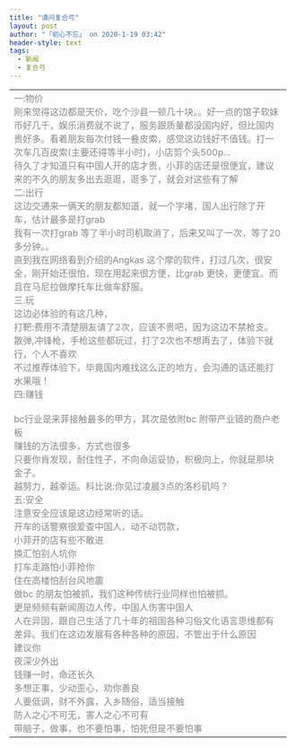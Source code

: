 ```yaml
---
title: "请问复合弓"
layout: post
author: "「初心不忘」 on 2020-1-19 03:42"
header-style: text
tags:
  - 新闻
  - 复合弓
---
```


<head></head>
<body>
 <table cellspacing="0" class="t_table" style="width:98%"> 
  <tbody> 
   <tr> 
    <td><font color="#878787">一:物价</font><br> <font color="#878787">刚来觉得这边都是天价，吃个沙县一顿几十块。。好一点的馆子软妹币好几千，娱乐消费就不说了，服务跟质量都没国内好，但比国内贵好多。看着朋友每次付钱一叠皮索，感觉这边钱好不值钱。打一次车几百皮索(主要还得等半小时)，小店剪个头500p...</font><br> <font color="#878787">待久了才知道只有中国人开的店才贵，小菲的店还是很便宜，建议来的不久的朋友多出去逛逛，逛多了，就会对这些有了解</font><br> <font color="#878787">二:出行</font><br> <font color="#878787">这边交通来一俩天的朋友都知道，就一个字堵，国人出行除了开车，估计最多是打grab </font><br> <font color="#878787">我有一次打grab 等了半小时司机取消了，后来又叫了一次，等了20多分钟。。</font><br> <font color="#878787">直到我在网络看到介绍的Angkas 这个摩的软件，打过几次，很安全，刚开始还很怕，现在用起来很方便，比grab 更快，更便宜。而且在马尼拉做摩托车比做车舒服。</font><br> <font color="#878787">三.玩</font><br> <font color="#878787">这边必体验的有这几种，</font><br> <font color="#878787">打靶:费用不清楚朋友请了2次，应该不贵吧，因为这边不禁枪支。散弹,冲锋枪，手枪这些都玩过，打了2次也不想再去了，体验下就行，个人不喜欢</font><br> <font color="#878787">不过推荐体验下，毕竟国内难找这么正的地方，会沟通的话还能打水果哦！</font><br> <font color="#878787">四:赚钱</font><br> <br> <font color="#878787">bc行业是来菲接触最多的甲方，其次是依附bc 附带产业链的商户老板</font><br> <font color="#878787">赚钱的方法很多，方式也很多</font><br> <font color="#878787">只要你肯发现，耐住性子，不向命运妥协，积极向上，你就是那块金子。</font><br> <font color="#878787">越努力，越幸运。科比说:你见过凌晨3点的洛杉矶吗？</font><br> <font color="#878787">五:安全</font><br> <font color="#878787">注意安全应该是这边经常听的话。</font><br> <font color="#878787">开车的话警察很爱查中国人，动不动罚款，</font><br> <font color="#878787">小菲开的店有些不敢进</font><br> <font color="#878787">换汇怕别人坑你</font><br> <font color="#878787">打车走路怕小菲抢你</font><br> <font color="#878787">住在高楼怕刮台风地震</font><br> <font color="#878787">做bc 的朋友怕被抓，我们这种传统行业同样也怕被抓。</font><br> <font color="#878787">更是频频有新闻周边人传，中国人伤害中国人</font><br> <font color="#878787">人在异国，跟自己生活了几十年的祖国各种习俗文化语言思维都有差异。我们在这边发展有各种各种的原因，不管出于什么原因</font><br> <font color="#878787">建议你</font><br> <font color="#878787">夜深少外出</font><br> <font color="#878787">钱赚一时，命还长久</font><br> <font color="#878787">多想正事，少动歪心，劝你善良</font><br> <font color="#878787">人要低调，财不外露，入乡随俗，适当接触</font><br> <font color="#878787">防人之心不可无，害人之心不可有</font><br> <font color="#878787">带脑子，做事，也不要怕事，怕死但是不要怕事</font><br> </td> 
   </tr> 
  </tbody> 
 </table>
 <br>
</body>


